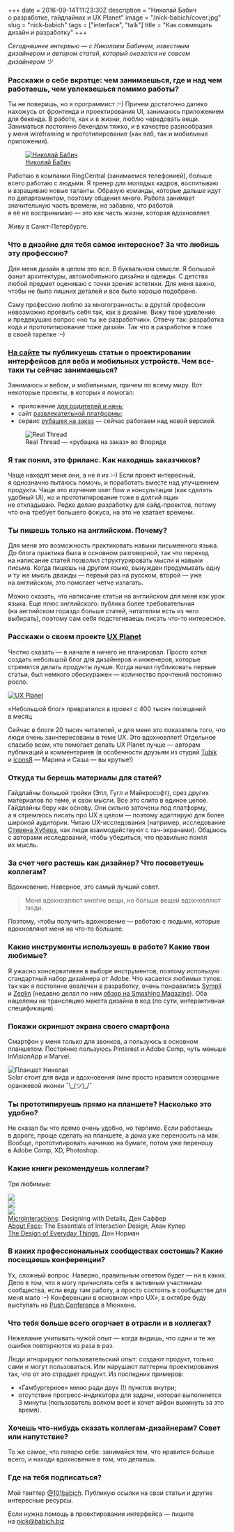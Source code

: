 +++
date = 2016-09-14T11:23:30Z
description = "Николай Бабич о разработке, гайдлайнах и UX Planet"
image = "/nick-babich/cover.jpg"
slug = "nick-babich"
tags = ["interface", "talk"]
title = "Как совмещать дизайн и разработку"
+++

<div class="row">
<div class="col-xs-12 col-sm-10">
<p style="font-size: 1em"><em>Сегодняшнее интервью — с Николаем Бабичем, известным дизайнером и автором статей, который оказался не совсем дизайнером ツ</em></p>
</div>
</div>

### Расскажи о себе вкратце: чем занимаешься, где и над чем работаешь, чем увлекаешься помимо работы?

<div class="row"><div class="col-xs-12 col-sm-7">
<p>Ты не поверишь, но я программист :–) Причем достаточно далеко нахожусь от фронтенда и проектирования UI, занимаюсь приложением для бекенда. В работе, как и в жизни, люблю чередовать вещи. Заниматься постоянно бекендом тяжко, и в качестве разнообразия у меня wireframing и прототипирование (как веб, так и мобильные приложения).</p></div>
<div class="col-xs-8 col-sm-offset-1 col-sm-4"><figure><a class="img-inline" href="http://babich.biz"><img alt="Николай Бабич" src="nickbabich-avatar.jpg" style="max-width: 200px;"></a><figcaption><a href="http://babich.biz">Николай Бабич</a></figcaption></figure></div>
</div>

Работаю в компании RingCentral (занимаемся телефонией), больше всего работаю с людьми. Я тренер для молодых кадров, воспитываю и взращиваю новые таланты. Образую команды, которые дальше идут по департаментам, поэтому общения много. Работа занимает значительную часть времени, но забавно, что работой я её не воспринимаю — это как часть жизни, которая вдохновляет.

Живу в Санкт-Петербурге.

### Что в дизайне для тебя самое интересное? За что любишь эту профессию?

Для меня дизайн в целом это все. В буквальном смысле. Я большой фанат архитектуры, автомобильного дизайна и одежды. С детства любой предмет оцениваю с точки зрения эстетики. Для меня важно, чтобы не было лишних деталей и все было хорошо подобрано.

Саму профессию люблю за многогранность: в другой профессии невозможно проявить себя так, как в дизайне. Вижу твое удивление и предвкушаю вопрос «но ты же разработчик». Отвечу так: разработка кода и прототипирование тоже дизайн. Так что в разработке я тоже в своей тарелке :–)

### [На сайте](http://babich.biz) ты публикуешь статьи о проектировании интерфейсов для веба и мобильных устройств. Чем все-таки ты сейчас занимаешься?

Занимаюсь и вебом, и мобильными, причем по всему миру. Вот некоторые проекты, в которых я помогал:

- приложение [для родителей и нянь](https://itunes.apple.com/fr/app/baby-sittor/id1015021247?l=en&mt=8);
- сайт [развлекательной платформы](https://pycker.com/);
- сервис [рубашек на заказ](https://www.realthread.com/) — сейчас работаем над новой версией.

<figure>
    <img alt="Real Thread" class="bordered" src="nickbabich-realthread.jpg">
    <figcaption>Real Thread — «рубашка на заказ» во Флориде</figcaption>
</figure>

### Я так понял, это фриланс. Как находишь заказчиков?

Чаще находят меня они, а не я их :–) Если проект интересный, я однозначно пытаюсь помочь, и поработать вместе над улучшением продукта. Чаще это изучение user flow и консультации (как сделать удобный UI), но и прототипирование тоже в долгий ящик не откладываю. Редко делаю разработку для сайд-проектов, потому что она требует большего фокуса, на это не хватает времени.

### Ты пишешь только на английском. Почему?

Для меня это возможность практиковать навыки письменного языка. До блога практика была в основном разговорной, так что переход на написание статей позволил структурировать мысли и навыки письма. Когда пишешь на другом языке, вынужден продумывать одну и ту же мысль дважды — первый раз на русском, второй — уже на английском, это помогает четче излагать.

Можно сказать, что написание статьи на английском для меня как урок языка. Еще плюс английского: публика более требовательная (на английском гораздо больше статей, читателям есть из чего выбирать), поэтому сам себя подстегиваешь писать что-то интересное.

### Расскажи о своем проекте [UX Planet](https://uxplanet.org)

Честно сказать — в начале я ничего не планировал. Просто хотел создать небольшой блог для дизайнеров и инженеров, которые стремятся делать продукты лучше. Когда начал публиковать первые статьи, был немного обескуражен — количество прочтений постоянно росло.

<div class="row"><div class="col-xs-12 col-sm-8">
<p><a class="img-link" href="https://uxplanet.org"><img alt="UX Planet" class="bordered" src="nickbabich-uxplanet.jpg"></a></p></div><div class="col-xs-12 col-sm-4"><div class="figcaption">«Небольшой блог» превратился в проект с 400 тысяч посещений в месяц</div></div>
</div>

Сейчас в блоге 20 тысяч читателей, и для меня это показатель того, что люди очень заинтересованы в теме UX. Это вдохновляет! Отдельное спасибо всем, кто помогает делать UX Planet лучше — авторам публикаций и комментариев (в особенности друзьям из студий [Tubik](http://tubikstudio.com/blog/) и [icons8](https://icons8.com/blog/) — Марина и Саша — вы крутые!)

### Откуда ты берешь материалы для статей?

Гайдлайны большой тройки (Эпл, Гугл и Майкрософт), срез других материалов по теме, и свои мысли. Все это слито в единое целое. Гайдлайны беру как основу. Они сильно заточены под платформу, а я стремлюсь писать про UX в целом — поэтому адаптирую для более широкой аудитории. Читаю UX-исследования (например, исследование [Стивена Хубера](http://4ourth.com), как люди взаимодействуют с тач-экранами). Общаюсь с авторами исследований, чтобы убедиться, что правильно понял их мысль.

### За счет чего растешь как дизайнер? Что посоветуешь коллегам?

Вдохновение. Наверное, это самый лучший совет. 

<blockquote class="big">Меня вдохновляют многие вещи, но больше вещей вдохновляют люди.</blockquote>

Поэтому, чтобы получить вдохновение — работаю с людьми, которые вдохновляют меня на что-то большее.

### Какие инструменты используешь в работе? Какие твои любимые?

Я ужасно консервативен в выборе инструментов, поэтому использую стандартный набор дизайнера от Adobe. Что касается любимых тулов: так как я постоянно вовлечен в разработку, очень понравились [Sympli](https://sympli.io) и [Zeplin](https://zeplin.io) (недавно делал по ним [обзор на Smashing Magazine](https://www.smashingmagazine.com/2016/08/pixel-perfect-specifications-without-the-headaches/)). Оба нацелены на трансляцию макета дизайна в код (по сути, интерактивная спецификация).

### Покажи скриншот экрана своего смартфона

Смартфон у меня только для звонков, а пользуюсь в основном планшетом. Постоянно пользуюсь Pinterest и Adobe Comp, чуть меньше InVisionApp и Marvel.

<div class="row">
<div class="col-xs-12 col-sm-10 col-md-8"><img alt="Планшет Николая" src="nickbabich-tablet.jpg"></div>
<div class="col-xs-12 col-sm-10 col-md-4"><div class="figcaption">Solar стоит для вида и вдохновения (мне просто нравится созерцание оранжевой иконки <nobr>¯\_(ツ)_/¯</nobr></div></div>
</div>

### Ты прототипируешь прямо на планшете? Насколько это удобно?

Не сказал бы что прямо очень удобно, но терпимо. Если работаешь в дороге, проще сделать на планшете, а дома уже переносить на мак. Вообще, прототипировать начинаю на бумаге, потом уже переношу в Adobe Comp, XD, Photoshop.

### Какие книги рекомендуешь коллегам?

Три любимые: 

<div class="row">
<div class="col-xs-8 col-sm-4"><a class="img-link" href="https://www.amazon.com/dp/B00FRSNHIW"><img src="microintercations.jpg"></a></div>
<div class="col-xs-8 col-sm-4"><a class="img-link" href="https://www.amazon.com/dp/B00MFPZ9UY"><img src="face-1.jpg"></a></div>
<div class="col-xs-8 col-sm-4"><a class="img-link" href="https://www.amazon.com/dp/B00E257T6C"><img src="design-everyday-things.jpg"></a></div>
</div>
<div class="row">
<div class="col-xs-8 col-sm-4"><div class="figcaption"><a href="https://www.amazon.com/dp/B00FRSNHIW">Microinteractions</a>: Designing with Details, Ден Саффер</div></div>
<div class="col-xs-8 col-sm-4"><div class="figcaption"><a href="https://www.amazon.com/dp/B00MFPZ9UY">About Face</a>: The Essentials of Interaction Design, Алан Купер</div></div>
<div class="col-xs-8 col-sm-4"><div class="figcaption"><a href="https://www.amazon.com/dp/B00E257T6C">The Design of Everyday Things</a>, Дон Норман</div></div>
</div>

### В каких профессиональных сообществах состоишь? Какие посещаешь конференции?

Ух, сложный вопрос. Наверно, правильным ответом будет — ни в каких. Дело в том, что я могу причислять себя к активным участникам сообщества, если веду там работу, а просто состоять в сообществе для меня мало :–) Конференции в основном «про UX», в октябре буду выступать на [Push Conference](http://push-conference.com/2016/) в Мюнхене.

### Что тебя больше всего огорчает в отрасли и в коллегах?

Нежелание учитывать чужой опыт — когда видишь, что одни и те же ошибки повторяются из раза в раз.

Люди игнорируют пользовательский опыт: создают продукт, только сами и могут пользоваться. Или нарушают паттерны проектирования так, что от это страдает продукт. Из последних примеров:

- «Гамбургерное» меню ради двух (!) пунктов внутри;
- отсутствие прогресс-индикатора для задачи, которая выполняется 3 минуты (пользователь волком воет и хочет айфон выкинуть за это время).

### Хочешь что-нибудь сказать коллегам-дизайнерам? Совет или напутствие?

То же самое, что говорю себе: занимайся тем, что нравится больше всего, и находи вдохновение в том, что делаешь.

### Где на тебя подписаться?

<div class="row">
<div class="col-xs-12 col-sm-5">
<p>Мой твиттер <a href="https://twitter.com/101babich">@101babich</a>. Публикую ссылки на свои статьи и другие интересные ресурсы.</p></div>
<div class="col-xs-12 col-sm-6">
<p>Если нужна помощь в проектировании интерфейса — пишите на <a href="mailto:nick@babich.biz">nick@babich.biz</a></p></div>
</div>

